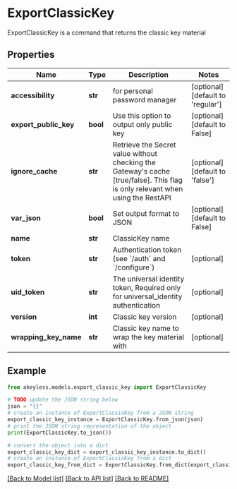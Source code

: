 # ExportClassicKey

ExportClassicKey is a command that returns the classic key material

## Properties

Name | Type | Description | Notes
------------ | ------------- | ------------- | -------------
**accessibility** | **str** | for personal password manager | [optional] [default to 'regular']
**export_public_key** | **bool** | Use this option to output only public key | [optional] [default to False]
**ignore_cache** | **str** | Retrieve the Secret value without checking the Gateway&#39;s cache [true/false]. This flag is only relevant when using the RestAPI | [optional] [default to 'false']
**var_json** | **bool** | Set output format to JSON | [optional] [default to False]
**name** | **str** | ClassicKey name | 
**token** | **str** | Authentication token (see &#x60;/auth&#x60; and &#x60;/configure&#x60;) | [optional] 
**uid_token** | **str** | The universal identity token, Required only for universal_identity authentication | [optional] 
**version** | **int** | Classic key version | [optional] 
**wrapping_key_name** | **str** | Classic key name to wrap the key material with | [optional] 

## Example

```python
from akeyless.models.export_classic_key import ExportClassicKey

# TODO update the JSON string below
json = "{}"
# create an instance of ExportClassicKey from a JSON string
export_classic_key_instance = ExportClassicKey.from_json(json)
# print the JSON string representation of the object
print(ExportClassicKey.to_json())

# convert the object into a dict
export_classic_key_dict = export_classic_key_instance.to_dict()
# create an instance of ExportClassicKey from a dict
export_classic_key_from_dict = ExportClassicKey.from_dict(export_classic_key_dict)
```
[[Back to Model list]](../README.md#documentation-for-models) [[Back to API list]](../README.md#documentation-for-api-endpoints) [[Back to README]](../README.md)


